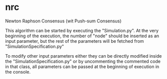 # nrc
Newton Raphson Consensus (wit Push-sum Consensus)

This algorithm can be started by executing the "Simulation.py". At the very beginning of the execution, the number of "node" should be inserted as an input parameter, but the rest of the parameters will be fetched from "SimulationSpecification.py"

To modify other input parameters either they can be directly modified inside the "SimulationSpecification.py" or by uncommenting the commented code in that class, all parameters can be passed at the beginning of execution in the console.
